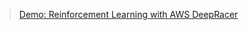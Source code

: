 > [Demo: Reinforcement Learning with AWS DeepRacer](https://zacks.one/aws-deepracer-lab/#demo-reinforcement-learning-with-aws-deepracer)
